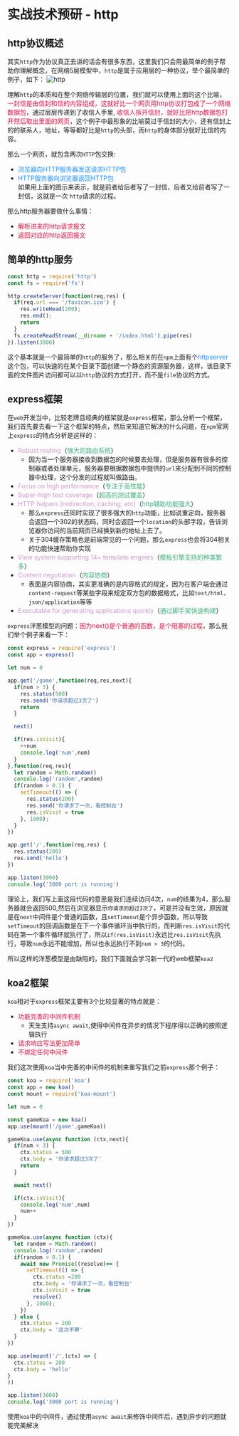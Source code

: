 #  实战技术预研 - http

## http协议概述
其实`http`作为协议真正去讲的话会有很多东西，这里我们只会用最简单的例子帮助你理解概念，在网络5层模型中，`http`是属于应用层的一种协议，举个最简单的例子，如下：
<img :src="$withBase('/node_howtoknow_http.png')" alt="http">

理解`http`的本质和在整个网络传输层的位置，我们就可以使用上面的这个比喻，<font color=#DD1144>一封信是由信封和信的内容组成，这就好比一个网页用http协议打包成了一个网络数据包</font>，通过层层传递到了收信人手里, <font color=#DD1144>收信人拆开信封，就好比把http数据包打开然后取出里面的网页</font>，这个例子中最形象的比喻莫过于信封的大小，还有信封上的的联系人，地址，等等都好比是`http`的头部，而`http`的身体部分就好比信的内容。

那么一个网页，就包含两次`HTTP`包交换:
+ <font color=#1E90FF>浏览器向HTTP服务器发送请求HTTP包</font>
+ <font color=#1E90FF>HTTP服务器向浏览器返回HTTP包</font>    
如果用上面的图示来表示，就是前者给后者写了一封信，后者又给前者写了一封信，这就是一次
`http`请求的过程。

那么http服务器要做什么事情：
+ <font color=#DD1144>解析进来的http请求报文</font>
+ <font color=#DD1144>返回对应的http返回报文</font>

## 简单的http服务
```javascript
const http = require('http')
const fs = require('fs')

http.createServer(function(req,res) {
  if(req.url === '/favicon.ico') {
    res.writeHead(200);
    res.end();
    return 
  }
  fs.createReadStream(__dirname + '/index.html').pipe(res)
}).listen(3000)

```
这个基本就是一个最简单的`http`的服务了，那么相关的在`npm`上面有个<font color=#1E90FF>httpserver</font>这个包，可以快速的在某个目录下面创建一个静态的资源服务器，这样，该目录下面的文件图片访问都可以以`http`协议的方式打开，而不是`file`协议的方式。

## express框架
在`web`开发当中，比较老牌且经典的框架就是`express`框架，那么分析一个框架，我们首先要去看一下这个框架的特点，然后来知道它解决的什么问题，在`npm`官网上`express`的特点分析是这样的：
+ <font color=#CC99CD>Robust routing</font>（<font color=#3eaf7c>强大的路由系统</font>）
  + 因为当一个服务器接收到数据包的时候要去处理，但是服务器有很多的控制器或者处理单元，服务器要根据数据包中提供的`url`来分配到不同的控制器中处理，这个分发的过程就叫做路由。
+ <font color=#CC99CD>Focus on high performance</font>（<font color=#3eaf7c>专注于高性能</font>）
+ <font color=#CC99CD>Super-high test coverage</font>（<font color=#3eaf7c>超高的测试覆盖</font>）
+ <font color=#CC99CD>HTTP helpers (redirection, caching, etc)</font>（<font color=#3eaf7c>http辅助功能强大</font>）
  + 那么`express`还同时实现了很多强大的`http`功能，比如说重定向，服务器会返回一个302的状态码，同时会返回一个`location`的头部字段，告诉浏览器你访问的当前网页已经换到新的地址上去了。
  + 关于304缓存策略也是前端常见的一个问题，那么`express`也会将304相关的功能快速帮助你实现
+ <font color=#CC99CD>View system supporting 14+ template engines</font>（<font color=#3eaf7c>模板引擎支持的种类繁多</font>）
+ <font color=#CC99CD>Content negotiation</font>（<font color=#3eaf7c>内容协商</font>）
  + 表面是内容协商，其实更准确的是内容格式的规定，因为在客户端会通过`content-request`等某些字段来规定双方包的数据格式，比如`text/html`、`json/application`等等
+ <font color=#CC99CD>Executable for generating applications quickly</font>（<font color=#3eaf7c>通过脚手架快速构建</font>） 


`express`洋葱模型的问题：<font color=#DD1144>因为next()是个普通的函数，是个阻塞的过程</font>，那么我们举个例子来看一下：
```javascript
const express = require('express')
const app = express()

let num = 0

app.get('/game',function(req,res,next){
  if(num > 3) {
    res.status(500)
    res.send('你请求超过3次了')
    return 
  }

  next()

  if(res.isVisit){
    ++num
    console.log('num',num)
  }
},function(req,res){
  let random = Math.random()
  console.log('random',random)
  if(random > 0.1) {
    setTimeout(() => {
      res.status(200)
      res.send('你请求了一次，看控制台')
      res.isVisit = true
    }, 1000);
  }
})

app.get('/',function(req,res) {
  res.status(200)
  res.send('hello')
})

app.listen(3000)
console.log('3000 port is running')
```
理论上，我们写上面这段代码的意思是我们连续访问4次，`num`的结果为4，那么服务器就会返回500,然后在浏览器显示`你请求的超过3次了`，可是并没有生效，原因就是在`next`中间件是个普通的函数，且`setTimeout`是个异步函数，所以导致`setTimeout`的回调函数是在下一个事件循环当中执行的，而判断`res.isVisit`的代码在第一个事件循环就执行了，所以`if(res.isVisit)`永远比`res.isVisit`先执行，导致`num`永远不能增加，所以也永远执行不到`num > 3`的代码。

所以这样的洋葱模型是由缺陷的，我们下面就会学习新一代的web框架`koa2`

## koa2框架
`koa`相对于`express`框架主要有3个比较显著的特点就是：
+ <font color=#DD1144>功能完善的中间件机制</font>
  + 天生支持`async await`,使得中间件在异步的情况下程序得以正确的按照逻辑执行
+ <font color=#DD1144>请求响应写法更加简单</font>
+ <font color=#DD1144>不绑定任何中间件</font>

我们这次使用`koa`当中完善的中间件的机制来重写我们之前`express`那个例子：
```javascript
const koa = require('koa')
const app = new koa()
const mount = require('koa-mount')

let num = 0

const gameKoa = new koa()
app.use(mount('/game',gameKoa))

gameKoa.use(async function (ctx,next){
  if(num > 3) {
    ctx.status = 500
    ctx.body = '你请求超过3次了'
    return 
  }

  await next()

  if(ctx.isVisit){
    console.log('num',num)
    num++ 
  }
})

gameKoa.use(async function (ctx){
  let random = Math.random()
  console.log('random',random)
  if(random > 0.1) {
    await new Promise((resolve)=> {
      setTimeout(() => {
        ctx.status =200
        ctx.body = '你请求了一次，看控制台'
        ctx.isVisit = true
        resolve()
      }, 1000);
    })
  } else {
    ctx.status = 200
    ctx.body = '这次不算'
  }
})

app.use(mount('/',(ctx) => {
  ctx.status = 200
  ctx.body = 'hello'
}
))

app.listen(3000)
console.log('3000 port is running')
```
使用`koa`中的中间件，通过使用`async await`来修饰中间件后，遇到异步的问题就能完美解决